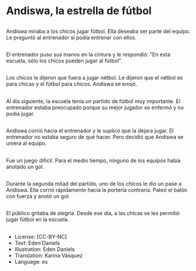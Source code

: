 # Andiswa, la estrella de fútbol

##
Andiswa miraba a los chicos jugar fútbol. Ella deseaba ser parte del equipo. Le preguntó al entrenador si podía entrenar con ellos.

##
El entrenador puso sus manos en la cintura y le respondió: "En esta escuela, sólo los chicos pueden jugar al fútbol".

##
Los chicos le dijeron que fuera a jugar nétbol. Le dijeron que el nétbol es para chicas y el fútbol para chicos. Andiswa se enojó.

##
Al día siguiente, la escuela tenía un partido de fútbol muy importante. El entrenador estaba preocupado porque su mejor jugador se enfermó y no podía jugar.

##
Andiswa corrió hacia el entrenador y le suplicó que la dejara jugar. El entrenador no estaba seguro de qué hacer. Pero decidió que Andiswa se uniera al equipo.

##
Fue un juego difícil. Para el medio tiempo, ninguno de los equipos había anotado un gol.

##
Durante la segunda mitad del partido, uno de los chicos le dio un pase a Andiswa. Ella corrió rápidamente hacia la portería contraria. Pateó el balón con fuerza y anotó un gol.

##
El público gritaba de alegría. Desde ese día, a las chicas se les permitió jugar fútbol en la escuela.

##
* License: [CC-BY-NC]
* Text: Eden Daniels
* Illustration: Eden Daniels
* Translation: Karina Vásquez
* Language: es
